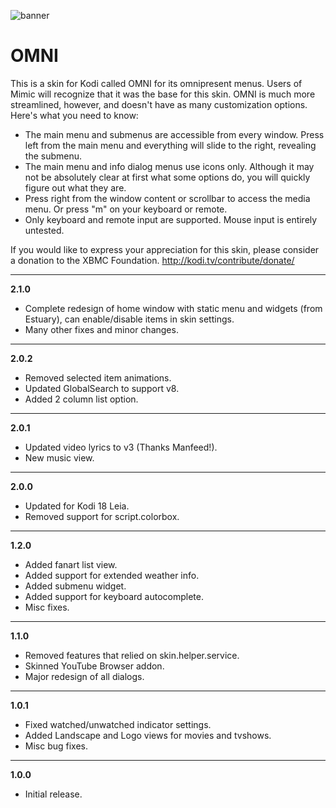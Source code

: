 ![banner](http://i.imgur.com/69kkmtA.jpg)
<h1>OMNI</h1>

This is a skin for Kodi called OMNI for its omnipresent menus. Users of Mimic will recognize that it was the base for this skin. OMNI is much more streamlined, however, and doesn't have as many customization options. Here's what you need to know:

- The main menu and submenus are accessible from every window. Press left from the main menu and everything will slide to the right, revealing the submenu.
- The main menu and info dialog menus use icons only. Although it may not be absolutely clear at first what some options do, you will quickly figure out what they are.
- Press right from the window content or scrollbar to access the media menu. Or press "m" on your keyboard or remote.
- Only keyboard and remote input are supported. Mouse input is entirely untested.

If you would like to express your appreciation for this skin, please consider a donation to the XBMC Foundation. http://kodi.tv/contribute/donate/


***
**2.1.0**
- Complete redesign of home window with static menu and widgets (from Estuary), can enable/disable items in skin settings.
- Many other fixes and minor changes.

***
**2.0.2**
- Removed selected item animations.
- Updated GlobalSearch to support v8.
- Added 2 column list option.

***
**2.0.1**
- Updated video lyrics to v3 (Thanks Manfeed!).
- New music view.

***
**2.0.0**
- Updated for Kodi 18 Leia.
- Removed support for script.colorbox.

***
**1.2.0**
- Added fanart list view.
- Added support for extended weather info.
- Added submenu widget.
- Added support for keyboard autocomplete.
- Misc fixes.

***
**1.1.0**
- Removed features that relied on skin.helper.service.
- Skinned YouTube Browser addon.
- Major redesign of all dialogs.

***
**1.0.1**
- Fixed watched/unwatched indicator settings.
- Added Landscape and Logo views for movies and tvshows.
- Misc bug fixes.

***
**1.0.0**
- Initial release.